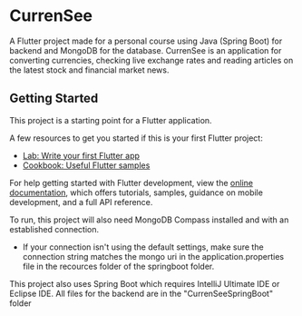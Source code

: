 # CurrenSee

A Flutter project made for a personal course using Java (Spring Boot) for backend and MongoDB for the database.
CurrenSee is an application for converting currencies, checking live exchange rates and reading articles on the latest stock and financial market news.

## Getting Started

This project is a starting point for a Flutter application.

A few resources to get you started if this is your first Flutter project:

- [Lab: Write your first Flutter app](https://docs.flutter.dev/get-started/codelab)
- [Cookbook: Useful Flutter samples](https://docs.flutter.dev/cookbook)

For help getting started with Flutter development, view the
[online documentation](https://docs.flutter.dev/), which offers tutorials,
samples, guidance on mobile development, and a full API reference.

To run, this project will also need MongoDB Compass installed and with an established connection. 
- If your connection isn't using the default settings, make sure the connection string matches the mongo uri in the application.properties file in the recources folder of the springboot folder.

This project also uses Spring Boot which requires IntelliJ Ultimate IDE or Eclipse IDE.
 All files for the backend are in the "CurrenSeeSpringBoot" folder
